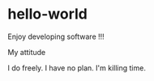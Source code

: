 # hello-world
Enjoy developing software !!!

My attitude

I do freely. I have no plan. I'm killing time.
